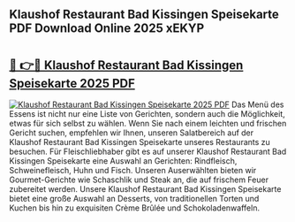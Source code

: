 ## Klaushof Restaurant Bad Kissingen Speisekarte PDF Download Online 2025 xEKYP

# <h2><a href="http://gc7pyi.nevu.top/?p=Klaushof+Restaurant+Bad+Kissingen+Speisekarte">🔗 👉🔴 Klaushof Restaurant Bad Kissingen Speisekarte 2025 PDF</a></h2>

[![Klaushof Restaurant Bad Kissingen Speisekarte 2025 PDF](https://i.imgur.com/dBaPXMq.png)](http://gc7pyi.nevu.top/?p=Klaushof+Restaurant+Bad+Kissingen+Speisekarte)
Das Menü des Essens ist nicht nur eine Liste von Gerichten, sondern auch die Möglichkeit, etwas für sich selbst zu wählen. Wenn Sie nach einem leichten und frischen Gericht suchen, empfehlen wir Ihnen, unseren Salatbereich auf der Klaushof Restaurant Bad Kissingen Speisekarte unseres Restaurants zu besuchen. Für Fleischliebhaber gibt es auf unserer Klaushof Restaurant Bad Kissingen Speisekarte eine Auswahl an Gerichten: Rindfleisch, Schweinefleisch, Huhn und Fisch. Unseren Auserwählten bieten wir Gourmet-Gerichte wie Schaschlik und Steak an, die auf frischem Feuer zubereitet werden. Unsere Klaushof Restaurant Bad Kissingen Speisekarte bietet eine große Auswahl an Desserts, von traditionellen Torten und Kuchen bis hin zu exquisiten Crème Brûlée und Schokoladenwaffeln.
